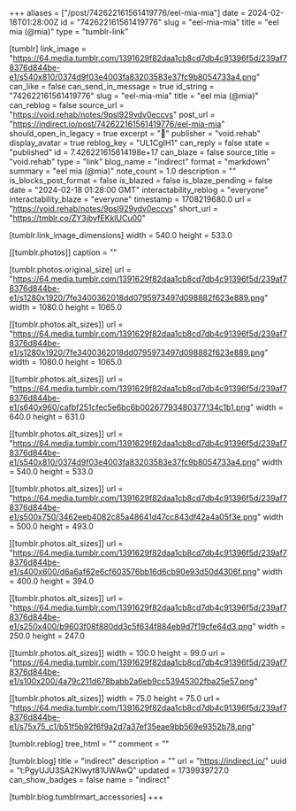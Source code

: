 +++
aliases = ["/post/742622161561419776/eel-mia-mia"]
date = 2024-02-18T01:28:00Z
id = "742622161561419776"
slug = "eel-mia-mia"
title = "eel mia (@mia)"
type = "tumblr-link"

[tumblr]
link_image = "https://64.media.tumblr.com/1391629f82daa1cb8cd7db4c91396f5d/239af78376d844be-e1/s540x810/0374d9f03e4003fa83203583e37fc9b8054733a4.png"
can_like = false
can_send_in_message = true
id_string = "742622161561419776"
slug = "eel-mia-mia"
title = "eel mia (@mia)"
can_reblog = false
source_url = "https://void.rehab/notes/9psl929vdv0eccvs"
post_url = "https://indirect.io/post/742622161561419776/eel-mia-mia"
should_open_in_legacy = true
excerpt = "📎"
publisher = "void.rehab"
display_avatar = true
reblog_key = "UL1CgIH1"
can_reply = false
state = "published"
id = 7.426221615614198e+17
can_blaze = false
source_title = "void.rehab"
type = "link"
blog_name = "indirect"
format = "markdown"
summary = "eel mia (@mia)"
note_count = 1.0
description = ""
is_blocks_post_format = false
is_blazed = false
is_blaze_pending = false
date = "2024-02-18 01:28:00 GMT"
interactability_reblog = "everyone"
interactability_blaze = "everyone"
timestamp = 1708219680.0
url = "https://void.rehab/notes/9psl929vdv0eccvs"
short_url = "https://tmblr.co/ZY3jbyfEKklUCu00"

[tumblr.link_image_dimensions]
width = 540.0
height = 533.0

[[tumblr.photos]]
caption = ""

[tumblr.photos.original_size]
url = "https://64.media.tumblr.com/1391629f82daa1cb8cd7db4c91396f5d/239af78376d844be-e1/s1280x1920/7fe3400362018dd0795973497d098882f623e889.png"
width = 1080.0
height = 1065.0

[[tumblr.photos.alt_sizes]]
url = "https://64.media.tumblr.com/1391629f82daa1cb8cd7db4c91396f5d/239af78376d844be-e1/s1280x1920/7fe3400362018dd0795973497d098882f623e889.png"
width = 1080.0
height = 1065.0

[[tumblr.photos.alt_sizes]]
url = "https://64.media.tumblr.com/1391629f82daa1cb8cd7db4c91396f5d/239af78376d844be-e1/s640x960/cafbf251cfec5e6bc6b00267793480377134c1b1.png"
width = 640.0
height = 631.0

[[tumblr.photos.alt_sizes]]
url = "https://64.media.tumblr.com/1391629f82daa1cb8cd7db4c91396f5d/239af78376d844be-e1/s540x810/0374d9f03e4003fa83203583e37fc9b8054733a4.png"
width = 540.0
height = 533.0

[[tumblr.photos.alt_sizes]]
url = "https://64.media.tumblr.com/1391629f82daa1cb8cd7db4c91396f5d/239af78376d844be-e1/s500x750/3462eeb4082c85a48641d47cc843df42a4a05f3e.png"
width = 500.0
height = 493.0

[[tumblr.photos.alt_sizes]]
url = "https://64.media.tumblr.com/1391629f82daa1cb8cd7db4c91396f5d/239af78376d844be-e1/s400x600/d6a6af62e6cf603576bb16d6cb90e93d50d4306f.png"
width = 400.0
height = 394.0

[[tumblr.photos.alt_sizes]]
url = "https://64.media.tumblr.com/1391629f82daa1cb8cd7db4c91396f5d/239af78376d844be-e1/s250x400/b9603f08f880dd3c5f634f884eb9d7f19cfe64d3.png"
width = 250.0
height = 247.0

[[tumblr.photos.alt_sizes]]
width = 100.0
height = 99.0
url = "https://64.media.tumblr.com/1391629f82daa1cb8cd7db4c91396f5d/239af78376d844be-e1/s100x200/4a79c211d678babb2a6eb9cc53945302fba25e57.png"

[[tumblr.photos.alt_sizes]]
width = 75.0
height = 75.0
url = "https://64.media.tumblr.com/1391629f82daa1cb8cd7db4c91396f5d/239af78376d844be-e1/s75x75_c1/b51f5b92f6f9a2d7a37ef35eae9bb569e9352b78.png"

[tumblr.reblog]
tree_html = ""
comment = ""

[tumblr.blog]
title = "indirect"
description = ""
url = "https://indirect.io/"
uuid = "t:PgyUJU3SA2Klwyt81UWAwQ"
updated = 1739939727.0
can_show_badges = false
name = "indirect"

[tumblr.blog.tumblrmart_accessories]
+++
